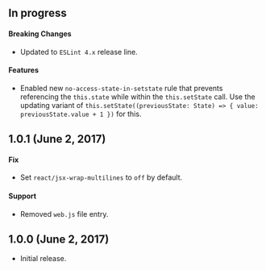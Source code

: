 ## In progress

#### Breaking Changes

 * Updated to `ESLint 4.x` release line.

#### Features

 * Enabled new `no-access-state-in-setstate` rule that prevents referencing
   the `this.state` while within the `this.setState` call. Use the updating
   variant of `this.setState((previousState: State) => { value: previousState.value + 1 })`
   for this.

## 1.0.1 (June 2, 2017)

#### Fix

 * Set `react/jsx-wrap-multilines` to `off` by default.

#### Support

 * Removed `web.js` file entry.

## 1.0.0 (June 2, 2017)

 * Initial release.
